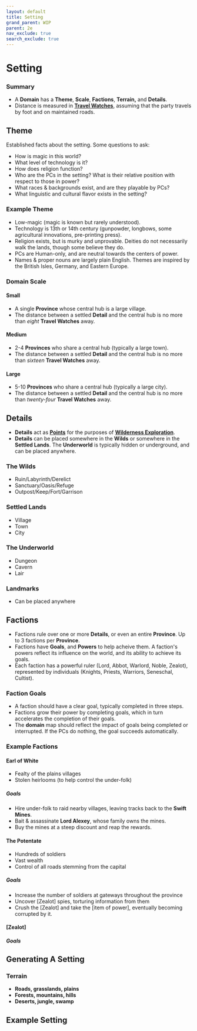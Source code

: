 ```yaml
---
layout: default
title: Setting
grand_parent: WIP
parent: 2e
nav_exclude: true
search_exclude: true
---
```


# Setting

### Summary
- A **Domain** has a **Theme**, **Scale**, **Factions**, **Terrain,** and **Details**. 
- Distance is measured in [**Travel Watches**](https://cairnrpg.com/wip/2e/wilderness-exploration/#travel), assuming that the party travels by foot and on maintained roads.

## Theme
Established facts about the setting. Some questions to ask: 
- How is magic in this world?
- What level of technology is it?
- How does religion function?
- Who are the PCs in the setting? What is their relative position with respect to those in power?
- What races & backgrounds exist, and are they playable by PCs?
- What linguistic and cultural flavor exists in the setting?

### Example Theme
- Low-magic (magic is known but rarely understood).
- Technology is 13th or 14th century (gunpowder, longbows, some agricultural innovations, pre-printing press).
- Religion exists, but is murky and unprovable. Deities do not necessarily walk the lands, though some believe they do.
- PCs are Human-only, and are neutral towards the centers of power.
- Names & proper nouns are largely plain English. Themes are inspired by the British Isles, Germany, and Eastern Europe.

### Domain Scale
#### Small
- A single **Province** whose central hub is a large village. 
- The distance between a settled **Detail** and the central hub is no more than _eight_ **Travel Watches** away.  

#### Medium
- 2-4 **Provinces** who share a central hub (typically a large town).
- The distance between a settled **Detail** and the central hub is no more than _sixteen_ **Travel Watches** away. 

#### Large
- 5-10 **Provinces** who share a central hub (typically a large city). 
- The distance between a settled **Detail** and the central hub is no more than _twenty-four_ **Travel Watches** away. 

## Details
- **Details** act as [**Points**](https://cairnrpg.com/wip/2e/wilderness-exploration/#points) for the purposes of [**Wilderness Exploration**](https://cairnrpg.com/wip/2e/wilderness-exploration).
- **Details** can be placed somewhere in the **Wilds** or somewhere in the **Settled Lands**. The **Underworld** is typically hidden or underground, and can be placed anywhere.

### The Wilds
- Ruin/Labyrinth/Derelict
- Sanctuary/Oasis/Refuge
- Outpost/Keep/Fort/Garrison

### Settled Lands
- Village
- Town
- City

### The Underworld
- Dungeon
- Cavern
- Lair

### Landmarks
- Can be placed anywhere

## Factions
- Factions rule over one or more **Details**, or even an entire **Province**. Up to 3 factions per **Province**.
- Factions have **Goals**, and **Powers** to help acheive them. A faction's powers reflect its influence on the world, and its ability to achieve its goals. 
- Each faction has a powerful ruler (Lord, Abbot, Warlord, Noble, Zealot), represented by individuals (Knights, Priests, Warriors, Seneschal, Cultist).

### Faction Goals
- A faction should have a clear goal, typically completed in three steps. 
- Factions grow their power by completing goals, which in turn accelerates the completion of their goals.
- The **domain** map should reflect the impact of goals being completed or interrupted. If the PCs do nothing, the goal succeeds automatically.

### Example Factions

#### Earl of White
- Fealty of the plains villages
- Stolen heirlooms (to help control the under-folk)

##### Goals
- Hire under-folk to raid nearby villages, leaving tracks back to the **Swift Mines**.
- Bait & assassinate **Lord Alexey**, whose family owns the mines.  
- Buy the mines at a steep discount and reap the rewards. 

#### The Potentate
- Hundreds of soldiers
- Vast wealth
- Control of all roads stemming from the capital

##### Goals
- Increase the number of soldiers at gateways throughout the province
- Uncover [Zealot] spies, torturing information from them
- Crush the [Zealot] and take the [item of power], eventually becoming corrupted by it.

#### [Zealot]

##### Goals

## Generating A Setting
### Terrain
- **Roads, grasslands, plains**
- **Forests, mountains, hills** 
- **Deserts, jungle, swamp**  

## Example Setting

